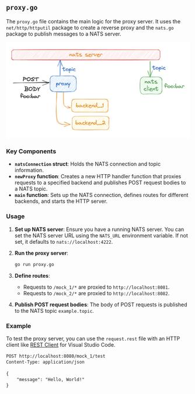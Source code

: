 
## `proxy.go`

The `proxy.go` file contains the main logic for the proxy server. It uses the `net/http/httputil` package to create a reverse proxy and the `nats.go` package to publish messages to a NATS server.

![Proxy Server Diagram](./arquitectura.png)

### Key Components

- **`natsConnection` struct**: Holds the NATS connection and topic information.
- **`newProxy` function**: Creates a new HTTP handler function that proxies requests to a specified backend and publishes POST request bodies to a NATS topic.
- **`main` function**: Sets up the NATS connection, defines routes for different backends, and starts the HTTP server.

### Usage

1. **Set up NATS server**: Ensure you have a running NATS server. You can set the NATS server URL using the `NATS_URL` environment variable. If not set, it defaults to `nats://localhost:4222`.

2. **Run the proxy server**:
    ```sh
    go run proxy.go
    ```

3. **Define routes**:
    - Requests to `/mock_1/*` are proxied to `http://localhost:8081`.
    - Requests to `/mock_2/*` are proxied to `http://localhost:8082`.

4. **Publish POST request bodies**: The body of POST requests is published to the NATS topic `example.topic`.

### Example

To test the proxy server, you can use the `request.rest` file with an HTTP client like [REST Client](https://marketplace.visualstudio.com/items?itemName=humao.rest-client) for Visual Studio Code.

```http
POST http://localhost:8080/mock_1/test
Content-Type: application/json

{
    "message": "Hello, World!"
}
